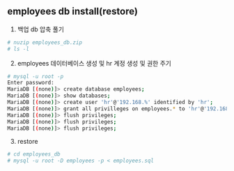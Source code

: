 ## employees db install(restore)

 1. 백업 db 압축 풀기
 ```sh
 # nuzip employees_db.zip
 # ls -l
 ```
 
 2. employees 데이터베이스 생성 및 hr 계정 생성 및 권한 주기
 ```sh
 # mysql -u root -p
 Enter password:
 MariaDB [(none)]> create database employees;
 MariaDB [(none)]> show databases;
 MariaDB [(none)]> create user 'hr'@'192.168.%' identified by 'hr';
 MariaDB [(none)]> grant all privilleges on employees.* to 'hr'@'192.168.%';
 MariaDB [(none)]> flush privileges;
 MariaDB [(none)]> flush privileges;
 MariaDB [(none)]> flush privileges;
 ```
 
 3. restore
 ```sh
 # cd employees_db
 # mysql -u root -D employees -p < employees.sql
 ```
